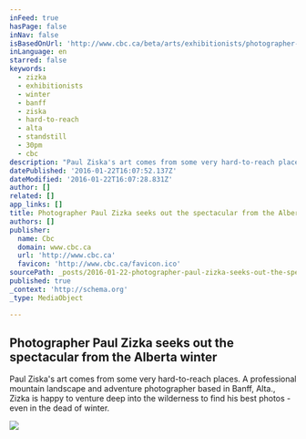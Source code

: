 ```yaml
---
inFeed: true
hasPage: false
inNav: false
isBasedOnUrl: 'http://www.cbc.ca/beta/arts/exhibitionists/photographer-paul-zizka-seeks-out-the-spectacular-from-the-alberta-winter-1.3412669'
inLanguage: en
starred: false
keywords:
  - zizka
  - exhibitionists
  - winter
  - banff
  - ziska
  - hard-to-reach
  - alta
  - standstill
  - 30pm
  - cbc
description: "Paul Ziska's art comes from some very hard-to-reach places. A professional mountain landscape and adventure photographer based in Banff, Alta., Zizka is happy to venture deep into the wilderness to find his best photos - even in the dead of winter."
datePublished: '2016-01-22T16:07:52.137Z'
dateModified: '2016-01-22T16:07:28.831Z'
author: []
related: []
app_links: []
title: Photographer Paul Zizka seeks out the spectacular from the Alberta winter
authors: []
publisher:
  name: Cbc
  domain: www.cbc.ca
  url: 'http://www.cbc.ca'
  favicon: 'http://www.cbc.ca/favicon.ico'
sourcePath: _posts/2016-01-22-photographer-paul-zizka-seeks-out-the-spectacular-from-the-a.md
published: true
_context: 'http://schema.org'
_type: MediaObject

---
```

<article style=""><h1>Photographer Paul Zizka seeks out the spectacular from the Alberta winter</h1><p>Paul Ziska's art comes from some very hard-to-reach places. A professional mountain landscape and adventure photographer based in Banff, Alta., Zizka is happy to venture deep into the wilderness to find his best photos - even in the dead of winter.</p><img src="http://i.cbc.ca/1.3414046.1453405745!/fileImage/httpImage/image.jpg_gen/derivatives/16x9_460/paul-zizka.jpg" /></article>